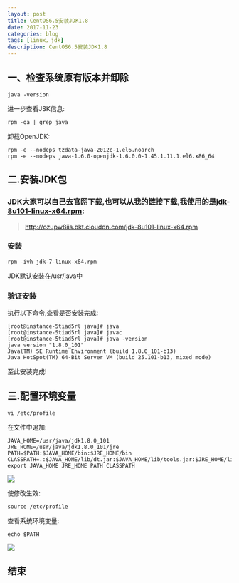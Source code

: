 ```yaml
---
layout: post
title: CentOS6.5安装JDK1.8
date: 2017-11-23
categories: blog
tags: [linux，jdk]
description: CentOS6.5安装JDK1.8
---
```

## 一、检查系统原有版本并卸除

	java -version
	
进一步查看JSK信息:
	
	rpm -qa | grep java
	
卸载OpenJDK:

	rpm -e --nodeps tzdata-java-2012c-1.el6.noarch
	rpm -e --nodeps java-1.6.0-openjdk-1.6.0.0-1.45.1.11.1.el6.x86_64


## 二.安装JDK包

### JDK大家可以自己去官网下载,也可以从我的链接下载,我使用的是[jdk-8u101-linux-x64.rpm](http://ozupw8iis.bkt.clouddn.com/jdk-8u101-linux-x64.rpm):

> http://ozupw8iis.bkt.clouddn.com/jdk-8u101-linux-x64.rpm

### 安装

	rpm -ivh jdk-7-linux-x64.rpm
	
JDK默认安装在/usr/java中

### 验证安装

执行以下命令,查看是否安装完成:
	
	[root@instance-5tiad5rl java]# java
	[root@instance-5tiad5rl java]# javac
	[root@instance-5tiad5rl java]# java -version
	java version "1.8.0_101"
	Java(TM) SE Runtime Environment (build 1.8.0_101-b13)
	Java HotSpot(TM) 64-Bit Server VM (build 25.101-b13, mixed mode)

至此安装完成!

	
## 三.配置环境变量


	vi /etc/profile
	
在文件中追加:

	JAVA_HOME=/usr/java/jdk1.8.0_101
	JRE_HOME=/usr/java/jdk1.8.0_101/jre
	PATH=$PATH:$JAVA_HOME/bin:$JRE_HOME/bin
	CLASSPATH=.:$JAVA_HOME/lib/dt.jar:$JAVA_HOME/lib/tools.jar:$JRE_HOME/lib
	export JAVA_HOME JRE_HOME PATH CLASSPATH

<img src="http://ozupw8iis.bkt.clouddn.com/9b80770a7202c711c29ddb1ed6507ac.png" align="center" class="img-responsive">

使修改生效:

	source /etc/profile
	
查看系统环境变量:

	echo $PATH
	
<img src="http://ozupw8iis.bkt.clouddn.com/473b28d01eb89160f82f038872db631.png" align="center" class="img-responsive">


## 结束